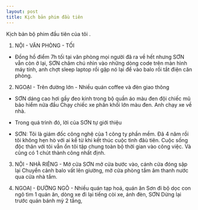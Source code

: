 ```yaml
---
layout: post
title: Kịch bản phim đầu tiên
---
```

Kịch bản bộ phim đầu tiên của tôi .


1. NỘI - VĂN PHÒNG -  TỐI 

* Đồng hồ điểm 7h tối tại văn phòng mọi người đã ra về hết nhưng SƠN vẫn còn ở lại,
SƠN chăm chú nhìn vào những dòng code trên màn hình máy tính, anh chợt sleep laptop rồi gập nó lại để vào balo rồi tắt điện căn phòng.

2. NGOẠI - Trên đường lớn - Nhiều quán coffee và đèn giao thông 

* SƠN dáng cao hơi gầy đeo kính trong bộ quần áo màu đen đội chiếc mũ bảo hiểm nửa đầu 
Chạy chiếc xe phân khối lớn màu đen. Anh chạy xe về nhà.

* Trong quá trình đó, lời của SƠN tự giới thiệu 

* SƠN: Tôi là giám đốc công nghệ của 1 công ty phần mềm. Đã 4 năm rồi tôi không hẹn 
hò với ai kể từ khi kết thúc cuộc tình đâù tiên. Cuộc sống độc thân với tôi vẫn ổn tôi tập chung toàn bộ thời gian vào công việc. Và cũng có 1 chút thành công nhất định. 

3. NỘI - NHÀ RIÊNG - Mở cửa 
SƠN mở cửa bước vào, cánh cửa đóng sập lại 
Chuyển cảnh balo vất lên giường, mở cửa phòng tắm âm thanh nước qua cửa nhà tắm.

4. NGOAỊ - ĐƯỜNG NGÕ - Nhiều quán tạp hoá, quán ăn 
Sơn đi bộ dọc con ngõ tìm 1 quán ăn, dòng xe đi lại tiếng còi xe, ánh đèn,
SƠN Dừng lại trước quán bánh mỳ 2 tầng, 